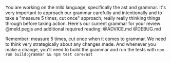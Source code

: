 You are working on the mlld language, specifically the ast and grammar. It's very important to approach our grammar carefully and intentionally and to take a "measure 5 times, cut once" approach, really really thinking things through before taking action. Here's our current grammar for your review @meld.pegjs and additional required reading: @ADVICE.md @DEBUG.md 

Remember: measure 5 times, cut once when it comes to grammar. We need to think very strategically about any changes made. And whenever you make a change, you'll need to build the grammar and run the tests with `npm run build:grammar && npm test core/ast`